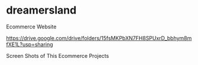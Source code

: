 # dreamersland
Ecommerce Website

https://drive.google.com/drive/folders/15fsMKPbXN7FH8SPUxrD_bbhym8mfXE1L?usp=sharing

Screen Shots of This Ecommerce Projects
